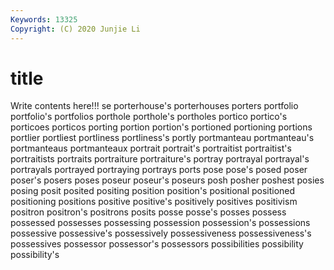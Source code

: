 ```yaml
---
Keywords: 13325
Copyright: (C) 2020 Junjie Li
---
```


# title

Write contents here!!!
se 
porterhouse's 
porterhouses 
porters 
portfolio 
portfolio's
portfolios 
porthole 
porthole's 
portholes 
portico 
portico's 
porticoes 
porticos 
porting 
portion
portion's 
portioned 
portioning 
portions 
portlier 
portliest 
portliness 
portliness's 
portly 
portmanteau
portmanteau's 
portmanteaus 
portmanteaux 
portrait 
portrait's 
portraitist 
portraitist's 
portraitists 
portraits 
portraiture
portraiture's 
portray 
portrayal 
portrayal's 
portrayals 
portrayed 
portraying 
portrays 
ports 
pose
pose's 
posed 
poser 
poser's 
posers 
poses 
poseur 
poseur's 
poseurs 
posh
posher 
poshest 
posies 
posing 
posit 
posited 
positing 
position 
position's 
positional
positioned 
positioning 
positions 
positive 
positive's 
positively 
positives 
positivism 
positron 
positron's
positrons 
posits 
posse 
posse's 
posses 
possess 
possessed 
possesses 
possessing 
possession
possession's 
possessions 
possessive 
possessive's 
possessively 
possessiveness 
possessiveness's 
possessives 
possessor 
possessor's
possessors 
possibilities 
possibility 
possibility's 
